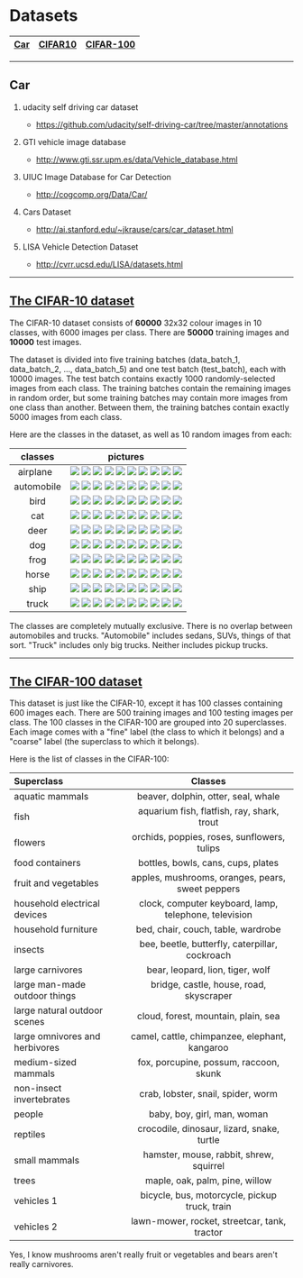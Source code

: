 # Datasets 

|[Car](https://github.com/busyboxs/Some-resources-useful-for-me/blob/master/datasets/datasets.md#car) |[CIFAR10](https://github.com/busyboxs/Some-resources-useful-for-me/blob/master/datasets/datasets.md#the-cifar-10-dataset) |[CIFAR-100](https://github.com/busyboxs/Some-resources-useful-for-me/blob/master/datasets/datasets.md#the-cifar-100-dataset) |
|:----:|:----:|:----:|

----

## Car 

1. udacity self driving car dataset

    * https://github.com/udacity/self-driving-car/tree/master/annotations
    
2. GTI vehicle image database
    * http://www.gti.ssr.upm.es/data/Vehicle_database.html
    
3. UIUC Image Database for Car Detection
    * http://cogcomp.org/Data/Car/
    
4. Cars Dataset
    * http://ai.stanford.edu/~jkrause/cars/car_dataset.html
    
5. LISA Vehicle Detection Dataset
    * http://cvrr.ucsd.edu/LISA/datasets.html

----

## [The CIFAR-10 dataset](http://www.cs.toronto.edu/~kriz/cifar.html)

The CIFAR-10 dataset consists of **60000** 32x32 colour images in 10 classes, with 6000 images per class. There are **50000** training images and **10000** test images. 

The dataset is divided into five training batches (data_batch_1, data_batch_2, ..., data_batch_5) and one test batch (test_batch), each with 10000 images. The test batch contains exactly 1000 randomly-selected images from each class. The training batches contain the remaining images in random order, but some training batches may contain more images from one class than another. Between them, the training batches contain exactly 5000 images from each class. 

Here are the classes in the dataset, as well as 10 random images from each:

|classes |pictures|
|:----:|:-----:|
|airplane  |![](http://www.cs.toronto.edu/~kriz/cifar-10-sample/airplane1.png) ![](http://www.cs.toronto.edu/~kriz/cifar-10-sample/airplane2.png) ![](http://www.cs.toronto.edu/~kriz/cifar-10-sample/airplane3.png) ![](http://www.cs.toronto.edu/~kriz/cifar-10-sample/airplane4.png) ![](http://www.cs.toronto.edu/~kriz/cifar-10-sample/airplane5.png) ![](http://www.cs.toronto.edu/~kriz/cifar-10-sample/airplane6.png) ![](http://www.cs.toronto.edu/~kriz/cifar-10-sample/airplane7.png) ![](http://www.cs.toronto.edu/~kriz/cifar-10-sample/airplane8.png) ![](http://www.cs.toronto.edu/~kriz/cifar-10-sample/airplane9.png) ![](http://www.cs.toronto.edu/~kriz/cifar-10-sample/airplane10.png) |
|automobile| ![](http://www.cs.toronto.edu/~kriz/cifar-10-sample/automobile1.png) ![](http://www.cs.toronto.edu/~kriz/cifar-10-sample/automobile2.png) ![](http://www.cs.toronto.edu/~kriz/cifar-10-sample/automobile3.png) ![](http://www.cs.toronto.edu/~kriz/cifar-10-sample/automobile4.png) ![](http://www.cs.toronto.edu/~kriz/cifar-10-sample/automobile5.png) ![](http://www.cs.toronto.edu/~kriz/cifar-10-sample/automobile6.png) ![](http://www.cs.toronto.edu/~kriz/cifar-10-sample/automobile7.png) ![](http://www.cs.toronto.edu/~kriz/cifar-10-sample/automobile8.png) ![](http://www.cs.toronto.edu/~kriz/cifar-10-sample/automobile9.png) ![](http://www.cs.toronto.edu/~kriz/cifar-10-sample/automobile10.png)|
|bird|![](http://www.cs.toronto.edu/~kriz/cifar-10-sample/bird1.png) ![](http://www.cs.toronto.edu/~kriz/cifar-10-sample/bird2.png) ![](http://www.cs.toronto.edu/~kriz/cifar-10-sample/bird3.png) ![](http://www.cs.toronto.edu/~kriz/cifar-10-sample/bird4.png) ![](http://www.cs.toronto.edu/~kriz/cifar-10-sample/bird5.png) ![](http://www.cs.toronto.edu/~kriz/cifar-10-sample/bird6.png) ![](http://www.cs.toronto.edu/~kriz/cifar-10-sample/bird7.png) ![](http://www.cs.toronto.edu/~kriz/cifar-10-sample/bird8.png) ![](http://www.cs.toronto.edu/~kriz/cifar-10-sample/bird9.png) ![](http://www.cs.toronto.edu/~kriz/cifar-10-sample/bird10.png)|
|cat| ![](http://www.cs.toronto.edu/~kriz/cifar-10-sample/cat1.png) ![](http://www.cs.toronto.edu/~kriz/cifar-10-sample/cat2.png) ![](http://www.cs.toronto.edu/~kriz/cifar-10-sample/cat3.png) ![](http://www.cs.toronto.edu/~kriz/cifar-10-sample/cat4.png) ![](http://www.cs.toronto.edu/~kriz/cifar-10-sample/cat5.png) ![](http://www.cs.toronto.edu/~kriz/cifar-10-sample/cat6.png) ![](http://www.cs.toronto.edu/~kriz/cifar-10-sample/cat7.png) ![](http://www.cs.toronto.edu/~kriz/cifar-10-sample/cat8.png) ![](http://www.cs.toronto.edu/~kriz/cifar-10-sample/cat9.png) ![](http://www.cs.toronto.edu/~kriz/cifar-10-sample/cat10.png)|
|deer| ![](http://www.cs.toronto.edu/~kriz/cifar-10-sample/deer1.png) ![](http://www.cs.toronto.edu/~kriz/cifar-10-sample/deer2.png) ![](http://www.cs.toronto.edu/~kriz/cifar-10-sample/deer3.png) ![](http://www.cs.toronto.edu/~kriz/cifar-10-sample/deer4.png) ![](http://www.cs.toronto.edu/~kriz/cifar-10-sample/deer5.png) ![](http://www.cs.toronto.edu/~kriz/cifar-10-sample/deer6.png) ![](http://www.cs.toronto.edu/~kriz/cifar-10-sample/deer7.png) ![](http://www.cs.toronto.edu/~kriz/cifar-10-sample/deer8.png) ![](http://www.cs.toronto.edu/~kriz/cifar-10-sample/deer9.png) ![](http://www.cs.toronto.edu/~kriz/cifar-10-sample/deer10.png)|
|dog| ![](http://www.cs.toronto.edu/~kriz/cifar-10-sample/dog1.png) ![](http://www.cs.toronto.edu/~kriz/cifar-10-sample/dog2.png) ![](http://www.cs.toronto.edu/~kriz/cifar-10-sample/dog3.png) ![](http://www.cs.toronto.edu/~kriz/cifar-10-sample/dog4.png) ![](http://www.cs.toronto.edu/~kriz/cifar-10-sample/dog5.png) ![](http://www.cs.toronto.edu/~kriz/cifar-10-sample/dog6.png) ![](http://www.cs.toronto.edu/~kriz/cifar-10-sample/dog7.png) ![](http://www.cs.toronto.edu/~kriz/cifar-10-sample/dog8.png) ![](http://www.cs.toronto.edu/~kriz/cifar-10-sample/dog9.png) ![](http://www.cs.toronto.edu/~kriz/cifar-10-sample/dog10.png)|
|frog|![](http://www.cs.toronto.edu/~kriz/cifar-10-sample/frog1.png) ![](http://www.cs.toronto.edu/~kriz/cifar-10-sample/frog2.png) ![](http://www.cs.toronto.edu/~kriz/cifar-10-sample/frog3.png) ![](http://www.cs.toronto.edu/~kriz/cifar-10-sample/frog4.png) ![](http://www.cs.toronto.edu/~kriz/cifar-10-sample/frog5.png) ![](http://www.cs.toronto.edu/~kriz/cifar-10-sample/frog6.png) ![](http://www.cs.toronto.edu/~kriz/cifar-10-sample/frog7.png) ![](http://www.cs.toronto.edu/~kriz/cifar-10-sample/frog8.png) ![](http://www.cs.toronto.edu/~kriz/cifar-10-sample/frog9.png) ![](http://www.cs.toronto.edu/~kriz/cifar-10-sample/frog10.png)|
|horse| ![](http://www.cs.toronto.edu/~kriz/cifar-10-sample/horse1.png) ![](http://www.cs.toronto.edu/~kriz/cifar-10-sample/horse2.png) ![](http://www.cs.toronto.edu/~kriz/cifar-10-sample/horse3.png) ![](http://www.cs.toronto.edu/~kriz/cifar-10-sample/horse4.png) ![](http://www.cs.toronto.edu/~kriz/cifar-10-sample/horse5.png) ![](http://www.cs.toronto.edu/~kriz/cifar-10-sample/horse6.png) ![](http://www.cs.toronto.edu/~kriz/cifar-10-sample/horse7.png) ![](http://www.cs.toronto.edu/~kriz/cifar-10-sample/horse8.png) ![](http://www.cs.toronto.edu/~kriz/cifar-10-sample/horse9.png) ![](http://www.cs.toronto.edu/~kriz/cifar-10-sample/horse10.png)|
|ship|![](http://www.cs.toronto.edu/~kriz/cifar-10-sample/ship1.png) ![](http://www.cs.toronto.edu/~kriz/cifar-10-sample/ship2.png) ![](http://www.cs.toronto.edu/~kriz/cifar-10-sample/ship3.png) ![](http://www.cs.toronto.edu/~kriz/cifar-10-sample/ship4.png) ![](http://www.cs.toronto.edu/~kriz/cifar-10-sample/ship5.png) ![](http://www.cs.toronto.edu/~kriz/cifar-10-sample/ship6.png) ![](http://www.cs.toronto.edu/~kriz/cifar-10-sample/ship7.png) ![](http://www.cs.toronto.edu/~kriz/cifar-10-sample/ship8.png) ![](http://www.cs.toronto.edu/~kriz/cifar-10-sample/ship9.png) ![](http://www.cs.toronto.edu/~kriz/cifar-10-sample/ship10.png)|
|truck|![](http://www.cs.toronto.edu/~kriz/cifar-10-sample/truck1.png) ![](http://www.cs.toronto.edu/~kriz/cifar-10-sample/truck2.png) ![](http://www.cs.toronto.edu/~kriz/cifar-10-sample/truck3.png) ![](http://www.cs.toronto.edu/~kriz/cifar-10-sample/truck4.png) ![](http://www.cs.toronto.edu/~kriz/cifar-10-sample/truck5.png) ![](http://www.cs.toronto.edu/~kriz/cifar-10-sample/truck6.png) ![](http://www.cs.toronto.edu/~kriz/cifar-10-sample/truck7.png) ![](http://www.cs.toronto.edu/~kriz/cifar-10-sample/truck8.png) ![](http://www.cs.toronto.edu/~kriz/cifar-10-sample/truck9.png) ![](http://www.cs.toronto.edu/~kriz/cifar-10-sample/truck10.png)|


The classes are completely mutually exclusive. There is no overlap between automobiles and trucks. "Automobile" includes sedans, SUVs, things of that sort. "Truck" includes only big trucks. Neither includes pickup trucks.

----

## [The CIFAR-100 dataset](http://www.cs.toronto.edu/~kriz/cifar.html)

This dataset is just like the CIFAR-10, except it has 100 classes containing 600 images each. There are 500 training images and 100 testing images per class. The 100 classes in the CIFAR-100 are grouped into 20 superclasses. Each image comes with a "fine" label (the class to which it belongs) and a "coarse" label (the superclass to which it belongs).

Here is the list of classes in the CIFAR-100:

|Superclass|Classes|
|:----|:----:|
|aquatic mammals|	beaver, dolphin, otter, seal, whale|
|fish|	aquarium fish, flatfish, ray, shark, trout|
|flowers|	orchids, poppies, roses, sunflowers, tulips|
|food containers|	bottles, bowls, cans, cups, plates|
|fruit and vegetables|	apples, mushrooms, oranges, pears, sweet peppers|
|household electrical devices|	clock, computer keyboard, lamp, telephone, television|
|household furniture|	bed, chair, couch, table, wardrobe|
|insects|	bee, beetle, butterfly, caterpillar, cockroach|
|large carnivores|	bear, leopard, lion, tiger, wolf|
|large man-made outdoor things|	bridge, castle, house, road, skyscraper|
|large natural outdoor scenes|	cloud, forest, mountain, plain, sea|
|large omnivores and herbivores|	camel, cattle, chimpanzee, elephant, kangaroo|
|medium-sized mammals|	fox, porcupine, possum, raccoon, skunk|
|non-insect invertebrates|	crab, lobster, snail, spider, worm|
|people|	baby, boy, girl, man, woman|
|reptiles|	crocodile, dinosaur, lizard, snake, turtle|
|small mammals|	hamster, mouse, rabbit, shrew, squirrel|
|trees|	maple, oak, palm, pine, willow|
|vehicles 1|	bicycle, bus, motorcycle, pickup truck, train|
|vehicles 2|	lawn-mower, rocket, streetcar, tank, tractor|

Yes, I know mushrooms aren't really fruit or vegetables and bears aren't really carnivores. 

